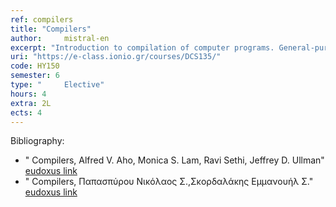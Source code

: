 ```yaml
---
ref: compilers
title: "Compilers"
author: 	mistral-en
excerpt: "Introduction to compilation of computer programs. General-purpose programming languages and domain specific languages (DSLs). Lexical analysis and token extraction from source code. Regular Expressions and their practical usage. Syntactical Analysis and parsing methodologies. Practical top-down parsing. Parsing Expression Grammars (PEGs). Symbol tables and intermediate code.Compiler tools:  interpreters, assemblers, linkers and loaders."
uri: "https://e-class.ionio.gr/courses/DCS135/"
code: ΗΥ150
semester: 6
type: " 	Elective"
hours: 4
extra: 2L
ects: 4
---
```



Bibliography: 
  - " Compilers, Alfred V. Aho, Monica S. Lam, Ravi Sethi, Jeffrey D. Ullman" [eudoxus link](https://service.eudoxus.gr/search/#a/id:12713790/0)
  - " Compilers, Παπασπύρου Νικόλαος Σ.,Σκορδαλάκης Εμμανουήλ Σ." [eudoxus link](https://service.eudoxus.gr/search/#a/id:45346/0)
  
